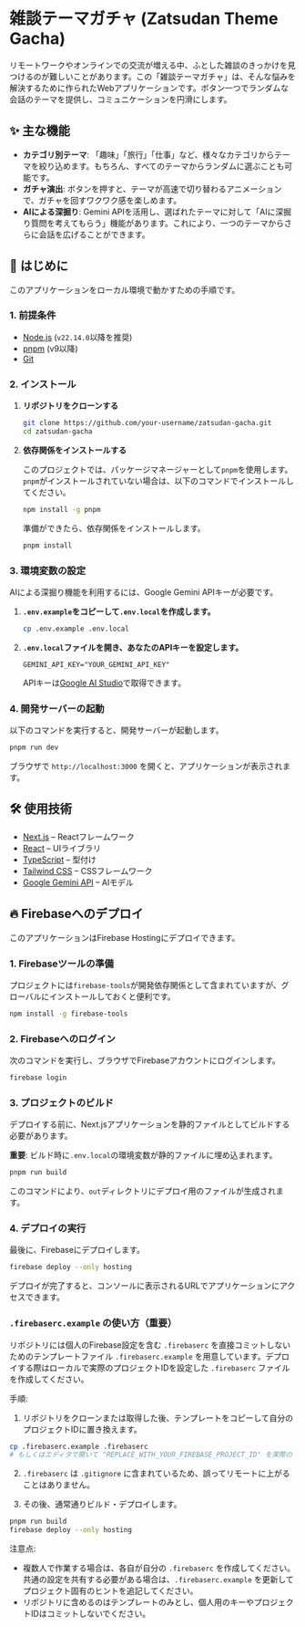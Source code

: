 # 雑談テーマガチャ (Zatsudan Theme Gacha)

リモートワークやオンラインでの交流が増える中、ふとした雑談のきっかけを見つけるのが難しいことがあります。この「雑談テーマガチャ」は、そんな悩みを解決するために作られたWebアプリケーションです。ボタン一つでランダムな会話のテーマを提供し、コミュニケーションを円滑にします。

## ✨ 主な機能

- **カテゴリ別テーマ**: 「趣味」「旅行」「仕事」など、様々なカテゴリからテーマを絞り込めます。もちろん、すべてのテーマからランダムに選ぶことも可能です。
- **ガチャ演出**: ボタンを押すと、テーマが高速で切り替わるアニメーションで、ガチャを回すワクワク感を楽しめます。
- **AIによる深掘り**: Gemini APIを活用し、選ばれたテーマに対して「AIに深掘り質問を考えてもらう」機能があります。これにより、一つのテーマからさらに会話を広げることができます。

## 🚀 はじめに

このアプリケーションをローカル環境で動かすための手順です。

### 1. 前提条件

- [Node.js](https://nodejs.org/) (`v22.14.0`以降を推奨)
- [pnpm](https://pnpm.io/ja/) (v9以降)
- [Git](https://git-scm.com/)

### 2. インストール

1. **リポジトリをクローンする**
   ```bash
   git clone https://github.com/your-username/zatsudan-gacha.git
   cd zatsudan-gacha
   ```

2. **依存関係をインストールする**

   このプロジェクトでは、パッケージマネージャーとして`pnpm`を使用します。`pnpm`がインストールされていない場合は、以下のコマンドでインストールしてください。
   ```bash
   npm install -g pnpm
   ```

   準備ができたら、依存関係をインストールします。
   ```bash
   pnpm install
   ```

### 3. 環境変数の設定

AIによる深掘り機能を利用するには、Google Gemini APIキーが必要です。

1. **`.env.example`をコピーして`.env.local`を作成します。**
   ```bash
   cp .env.example .env.local
   ```

2. **`.env.local`ファイルを開き、あなたのAPIキーを設定します。**
   ```
   GEMINI_API_KEY="YOUR_GEMINI_API_KEY"
   ```
   APIキーは[Google AI Studio](https://aistudio.google.com/app/apikey)で取得できます。

### 4. 開発サーバーの起動

以下のコマンドを実行すると、開発サーバーが起動します。

```bash
pnpm run dev
```

ブラウザで `http://localhost:3000` を開くと、アプリケーションが表示されます。

## 🛠️ 使用技術

- [Next.js](https://nextjs.org/) – Reactフレームワーク
- [React](https://react.dev/) – UIライブラリ
- [TypeScript](https://www.typescriptlang.org/) – 型付け
- [Tailwind CSS](https://tailwindcss.com/) – CSSフレームワーク
- [Google Gemini API](https://ai.google.dev/) – AIモデル

## 🔥 Firebaseへのデプロイ

このアプリケーションはFirebase Hostingにデプロイできます。

### 1. Firebaseツールの準備

プロジェクトには`firebase-tools`が開発依存関係として含まれていますが、グローバルにインストールしておくと便利です。

```bash
npm install -g firebase-tools
```

### 2. Firebaseへのログイン

次のコマンドを実行し、ブラウザでFirebaseアカウントにログインします。

```bash
firebase login
```

### 3. プロジェクトのビルド

デプロイする前に、Next.jsアプリケーションを静的ファイルとしてビルドする必要があります。

**重要**: ビルド時に`.env.local`の環境変数が静的ファイルに埋め込まれます。

```bash
pnpm run build
```

このコマンドにより、`out`ディレクトリにデプロイ用のファイルが生成されます。

### 4. デプロイの実行

最後に、Firebaseにデプロイします。

```bash
firebase deploy --only hosting
```

デプロイが完了すると、コンソールに表示されるURLでアプリケーションにアクセスできます。

### `.firebaserc.example` の使い方（重要）

リポジトリには個人のFirebase設定を含む `.firebaserc` を直接コミットしないためのテンプレートファイル
`.firebaserc.example` を用意しています。デプロイする際はローカルで実際のプロジェクトIDを設定した `.firebaserc`
ファイルを作成してください。

手順:

1. リポジトリをクローンまたは取得した後、テンプレートをコピーして自分のプロジェクトIDに置き換えます。

```bash
cp .firebaserc.example .firebaserc
# もしくはエディタで開いて "REPLACE_WITH_YOUR_FIREBASE_PROJECT_ID" を実際の projectId に書き換える
```

2. `.firebaserc` は `.gitignore` に含まれているため、誤ってリモートに上がることはありません。

3. その後、通常通りビルド・デプロイします。

```bash
pnpm run build
firebase deploy --only hosting
```

注意点:

- 複数人で作業する場合は、各自が自分の `.firebaserc` を作成してください。共通の設定を共有する必要がある場合は、`.firebaserc.example` を更新してプロジェクト固有のヒントを追記してください。
- リポジトリに含めるのはテンプレートのみとし、個人用のキーやプロジェクトIDはコミットしないでください。
